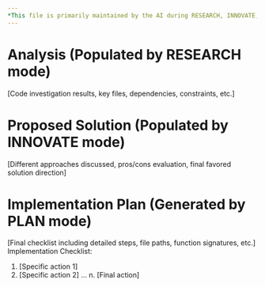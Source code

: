 ```yaml
---
*This file is primarily maintained by the AI during RESEARCH, INNOVATE, and PLAN modes*
---
```


# Analysis (Populated by RESEARCH mode)
[Code investigation results, key files, dependencies, constraints, etc.]

# Proposed Solution (Populated by INNOVATE mode)
[Different approaches discussed, pros/cons evaluation, final favored solution direction]

# Implementation Plan (Generated by PLAN mode)
[Final checklist including detailed steps, file paths, function signatures, etc.]
Implementation Checklist:
1. [Specific action 1]
2. [Specific action 2]
...
n. [Final action] 